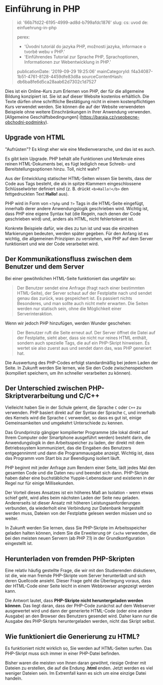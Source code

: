 Einführung in PHP
=================

> id: '66b7fd22-6195-4999-ad8d-b799afdc1876'
> slug:
> 	cs: uvod
> 	de: einfuehrung-in-php
> 
> perex:
> 	- 'Úvodní tutoriál do jazyka PHP, možnosti jazyka, informace o tvorbě webu v PHP.'
> 	- 'Einführendes Tutorial zur Sprache PHP, Sprachoptionen, Informationen zur Webentwicklung in PHP.'
> 
> publicationDate: '2019-09-29 19:25:06'
> mainCategoryId: f4a34087-1b51-4761-8128-4459dfe83d8a
> sourceContentHash: db6ba8fe6d5ca28aab62d7302c1d7527

Dies ist ein Online-Kurs zum Erlernen von PHP, der für die allgemeine Bildung konzipiert ist. Sie ist auf dieser Website kostenlos erhältlich. Die Texte dürfen ohne schriftliche Bestätigung nicht in einem kostenpflichtigen Kurs verwendet werden. Sie können die auf der Website verwendeten Beispiele ohne weitere Einschränkungen in Ihrer Anwendung verwenden. [Allgemeine Geschäftsbedingungen] (https://baraja.cz/vseobecne-obchodni-podminky).

Upgrade von HTML
--------------

"Aufrüsten"? Es klingt eher wie eine Medienverarsche, und das ist es auch.

Es gibt kein Upgrade. PHP behält alle Funktionen und Merkmale eines reinen HTML-Dokuments bei, es fügt lediglich neue Schreib- und Bereitstellungsoptionen hinzu. Toll, nicht wahr?

Aus der Entwicklung statischer HTML-Seiten wissen Sie bereits, dass der Code aus Tags besteht, die als in spitze Klammern eingeschlossene Schlüsselwörter definiert sind (z. B. drückt `<b>Hallo!</b>` den fettgedruckten Text **Hallo!** aus).

PHP wird in Form von `<?php` und `?>` Tags in die HTML-Seite eingefügt, innerhalb derer andere Anwendungslogik geschrieben wird. Wichtig ist, dass PHP eine eigene Syntax hat (die Regeln, nach denen der Code geschrieben wird) und, anders als HTML, nicht fehlertolerant ist.

Konkrete Beispiele dafür, wie dies zu tun ist und was die einzelnen Markierungen bedeuten, werden später gegeben. Für den Anfang ist es wichtig, die allgemeinen Prinzipien zu verstehen, wie PHP auf dem Server funktioniert und wie der Code verarbeitet wird.

Der Kommunikationsfluss zwischen dem Benutzer und dem Server
---------------------------------------

Bei einer gewöhnlichen HTML-Seite funktioniert das ungefähr so:

> Der Benutzer sendet eine Anfrage (fragt nach einer bestimmten HTML-Seite), der Server schaut auf der Festplatte nach und sendet genau das zurück, was gespeichert ist. Es passiert nichts Besonderes, und man sollte auch nicht mehr erwarten. Die Seiten werden nur statisch sein, ohne die Möglichkeit einer Serverinteraktion.

Wenn wir jedoch PHP hinzufügen, werden Wunder geschehen:

> Der Benutzer ruft die Seite erneut auf. Der Server öffnet die Datei auf der Festplatte, sieht aber, dass sie nicht nur reines HTML enthält, sondern auch spezielle Tags, die auf ein PHP-Skript hinweisen. Es wertet sie also zuerst aus und sendet dann das, was PHP generiert hat.

Die Auswertung des PHP-Codes erfolgt standardmäßig bei jedem Laden der Seite. In Zukunft werden Sie lernen, wie Sie den Code zwischenspeichern (kompiliert speichern, um ihn schneller verarbeiten zu können).

Der Unterschied zwischen PHP-Skriptverarbeitung und C/C++
------------------------------------------

Vielleicht haben Sie in der Schule gelernt, die Sprache `C` oder `C++` zu verwenden. PHP basiert direkt auf der Syntax der Sprache `C`, und innerhalb des Kernels wird die Sprache `C` verwendet, so dass es gut ist, einige Gemeinsamkeiten und umgekehrt Unterschiede zu kennen.

Das Grundprinzip gängiger kompilierter Programme (die lokal direkt auf Ihrem Computer oder Smartphone ausgeführt werden) besteht darin, die Anwendungslogik in den Arbeitsspeicher zu laden, der direkt mit dem Betriebssystem kommuniziert, das die Eingaben des Benutzers entgegennimmt und dann die Programmausgabe anzeigt. Wichtig ist, dass das Programm vom Start bis zur Beendigung isoliert läuft.

PHP beginnt mit jeder Anfrage zum Rendern einer Seite, lädt jedes Mal den gesamten Code und die Daten neu und beendet sich dann. PHP-Skripte haben daher eine buchstäbliche Yuppie-Lebensdauer und existieren in der Regel nur für einige Millisekunden.

Der Vorteil dieses Ansatzes ist ein höheres Maß an Isolation - wenn etwas schief geht, wird alles beim nächsten Laden der Seite neu geladen. Andererseits ist dieser Ansatz mit höheren Leistungsanforderungen verbunden, da wiederholt eine Verbindung zur Datenbank hergestellt werden muss, Dateien von der Festplatte gelesen werden müssen und so weiter.

In Zukunft werden Sie lernen, dass Sie PHP-Skripte im Arbeitsspeicher geladen halten können, indem Sie die Erweiterung `OP Cache` verwenden, die bei den meisten neuen Servern (ab PHP 7.1) in der Grundkonfiguration eingestellt ist.

Herunterladen von fremden PHP-Skripten
--------------------------

Eine relativ häufig gestellte Frage, die wir mit den Studierenden diskutieren, ist die, wie man fremde PHP-Skripte vom Server herunterlädt und sich deren Quellcode ansieht. Dieser Frage geht die Überlegung voraus, dass der HTML-Code einer Seite leicht in einem Webbrowser angezeigt werden kann.

Die Antwort lautet, dass **PHP-Skripte nicht heruntergeladen werden können**. Das liegt daran, dass der PHP-Code zunächst auf dem Webserver ausgewertet wird und dann der generierte HTML-Code (oder eine andere Ausgabe) an den Browser des Benutzers gesendet wird. Daher kann nur die Ausgabe des PHP-Skripts heruntergeladen werden, nicht das Skript selbst.

Wie funktioniert die Generierung zu HTML?
---------------------------------

Es funktioniert nicht wirklich so, Sie werden auf HTML-Seiten surfen. Das PHP-Skript muss sich immer in einer PHP-Datei befinden.

Bisher waren die meisten von Ihnen daran gewöhnt, riesige Ordner mit Dateien zu erstellen, die auf die Endung **.html** enden. Jetzt werden es viel weniger Dateien sein. Im Extremfall kann es sich um eine einzige Datei handeln.
